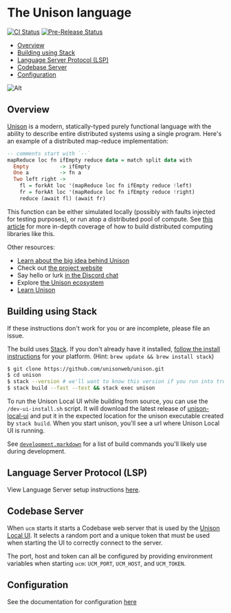 The Unison language
===================

[![CI Status](https://github.com/unisonweb/unison/actions/workflows/ci.yaml/badge.svg)](https://github.com/unisonweb/unison/actions/workflows/ci.yaml?query=branch%3Atrunk)
[![Pre-Release Status](https://github.com/unisonweb/unison/actions/workflows/pre-release.yaml/badge.svg)](https://github.com/unisonweb/unison/actions/workflows/pre-release.yaml)

* [Overview](#overview)
* [Building using Stack](#building-using-stack)
* [Language Server Protocol (LSP)](docs/language-server.markdown)
* [Codebase Server](#codebase-server)
* [Configuration](./docs/configuration.md)

![Alt](https://repobeats.axiom.co/api/embed/92b662a65fd842d49cb8d7d813043f5f5b4b550d.svg "Repobeats analytics image")

Overview
--------

[Unison](https://unisonweb.org) is a modern, statically-typed purely functional language with the ability to describe entire distributed systems using a single program. Here's an example of a distributed map-reduce implementation:

```Haskell
-- comments start with `--`
mapReduce loc fn ifEmpty reduce data = match split data with
  Empty          -> ifEmpty
  One a          -> fn a
  Two left right ->
    fl = forkAt loc '(mapReduce loc fn ifEmpty reduce !left)
    fr = forkAt loc '(mapReduce loc fn ifEmpty reduce !right)
    reduce (await fl) (await fr)
```

This function can be either simulated locally (possibly with faults injected for testing purposes), or run atop a distributed pool of compute. See [this article](https://www.unison-lang.org/articles/distributed-datasets/) for more in-depth coverage of how to build distributed computing libraries like this.

Other resources:

* [Learn about the big idea behind Unison](https://www.unison-lang.org/learn/the-big-idea/)
* Check out [the project website](https://unison-lang.org)
* Say hello or lurk [in the Discord chat](https://unison-lang.org/discord)
* Explore [the Unison ecosystem](https://share.unison-lang.org/)
* [Learn Unison](https://www.unison-lang.org/learn/)

Building using Stack
--------------------

If these instructions don't work for you or are incomplete, please file an issue.

The build uses [Stack](http://docs.haskellstack.org/). If you don't already have it installed, [follow the install instructions](http://docs.haskellstack.org/en/stable/README.html#how-to-install) for your platform.  (Hint: `brew update && brew install stack`)

```sh
$ git clone https://github.com/unisonweb/unison.git
$ cd unison
$ stack --version # we'll want to know this version if you run into trouble
$ stack build --fast --test && stack exec unison
```

To run the Unison Local UI while building from source, you can use the `/dev-ui-install.sh` script. It will download the latest release of [unison-local-ui](https://github.com/unisonweb/unison-local-ui) and put it in the expected location for the unison executable created by `stack build`. When you start unison, you'll see a url where Unison Local UI is running.

See [`development.markdown`](development.markdown) for a list of build commands you'll likely use during development.

Language Server Protocol (LSP)
------------------------------

View Language Server setup instructions [here](docs/language-server.markdown).

Codebase Server
---------------

When `ucm` starts it starts a Codebase web server that is used by the
[Unison Local UI](https://github.com/unisonweb/unison-local-ui). It selects a random
port and a unique token that must be used when starting the UI to correctly
connect to the server.

The port, host and token can all be configured by providing environment
variables when starting `ucm`: `UCM_PORT`, `UCM_HOST`, and `UCM_TOKEN`.

Configuration
-------------

See the documentation for configuration [here](docs/configuration.md)
